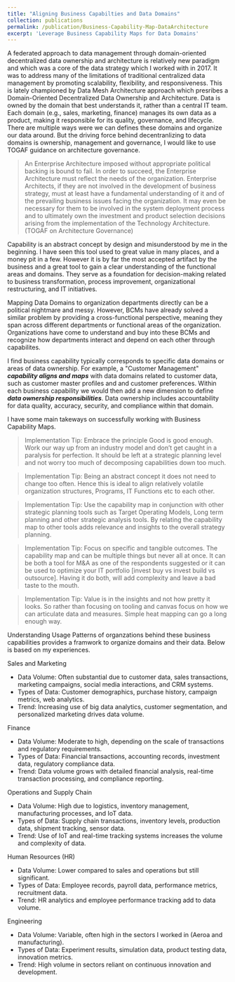 ```yaml
---
title: "Aligning Business Capabilties and Data Domains"
collection: publications
permalink: /publication/Business-Capability-Map-DataArchitecture
excerpt: 'Leverage Business Capability Maps for Data Domains'
---
```


A federated approach to data management through domain-oriented decentralized data ownership and architecture is relatively new paradigm and which was a core of the data strategy which I worked with in 2017. It was to address many of the limitations of traditional centralized data management by promoting scalability, flexibility, and responsiveness. This is lately championed by Data Mesh Architecture approach which presribes a Domain-Oriented Decentralized Data Ownership and Architecture. Data is owned by the domain that best understands it, rather than a central IT team. Each domain (e.g., sales, marketing, finance) manages its own data as a product, making it responsible for its quality, governance, and lifecycle. There are multiple ways were we can defines these domains and organize our data around. But the driving force behind decentranlizing to data domains is ownership, management and governance, I would like to use TOGAF guidance on architecture governance.

> An Enterprise Architecture imposed without appropriate political backing is bound to fail. In order to succeed, the Enterprise Architecture must reflect the needs of the organization. Enterprise Architects, if they are not involved in the development of business strategy, must at least have a fundamental understanding of it and of the prevailing business issues facing the organization. It may even be necessary for them to be involved in the system deployment process and to ultimately own the investment and product selection decisions arising from the implementation of the Technology Architecture. (TOGAF on Architecture Governance)

Capability is an abstract concept by design and misunderstood by me in the beginning. I have seen this tool used to great value in many places, and a money pit in a few. However it is by far the most accepted artifact by the business and a great tool to gain a clear understanding of the functional areas and domains. They serve as a foundation for decision-making related to business transformation, process improvement, organizational restructuring, and IT initiatives.

Mapping Data Domains to organization departments directly can be a political nightmare and messy. However, BCMs have already solved a similar problem by providing a cross-functional perspective, meaning they span across different departments or functional areas of the organization. Organizations have come to understand and buy into these BCMs and recognize how departments interact and depend on each other through capabilites.

I find business capability typically corresponds to specific data domains or areas of data ownership. For example, a "Customer Management" ***capability aligns and maps*** with data domains related to customer data, such as customer master profiles and and customer preferences. Within each business capability we would then add a new dimension to define ***data ownership responsibilities***. Data ownership includes accountability for data quality, accuracy, security, and compliance within that domain.

I have some main takeways on successfully working with Business Capability Maps.

>Implementation Tip: Embrace the principle Good is good enough. Work our way up from an industry model and don’t get caught in a paralysis for perfection. It should be left at a strategic planning level and not worry too much of decomposing capabilities down too much.

>Implementation Tip: Being an abstract concept it does not need to change too often. Hence this is ideal to align relatively volatile organization structures, Programs, IT Functions etc to each other.

>Implementation Tip: Use the capability map in conjunction with other strategic planning tools such as Target Operating Models, Long term planning and other strategic analysis tools. By relating the capability map to other tools adds relevance and insights to the overall strategy planning.

>Implementation Tip: Focus on specific and tangible outcomes. The capability map and can be multiple things but never all at once. It can be both a tool for M&A as one of the respondents suggested or it can be used to optimize your IT portfolio [invest buy vs invest build vs outsource]. Having it do both, will add complexity and leave a bad taste to the mouth.

>Implementation Tip: Value is in the insights and not how pretty it looks. So rather than focusing on tooling and canvas focus on how we can articulate data and measures. Simple heat mapping can go a long enough way.

Understanding Usage Patterns of organzations behind these business capabilities provides a framwork to organize domains and their data. Below is based on my experiences. 

Sales and Marketing
* Data Volume: Often substantial due to customer data, sales transactions, marketing campaigns, social media interactions, and CRM systems.
* Types of Data: Customer demographics, purchase history, campaign metrics, web analytics.
* Trend: Increasing use of big data analytics, customer segmentation, and personalized marketing drives data volume.

Finance
* Data Volume: Moderate to high, depending on the scale of transactions and regulatory requirements.
* Types of Data: Financial transactions, accounting records, investment data, regulatory compliance data.
* Trend: Data volume grows with detailed financial analysis, real-time transaction processing, and compliance reporting.

Operations and Supply Chain
* Data Volume: High due to logistics, inventory management, manufacturing processes, and IoT data.
* Types of Data: Supply chain transactions, inventory levels, production data, shipment tracking, sensor data.
* Trend: Use of IoT and real-time tracking systems increases the volume and complexity of data.

Human Resources (HR)
* Data Volume: Lower compared to sales and operations but still significant.
* Types of Data: Employee records, payroll data, performance metrics, recruitment data.
* Trend: HR analytics and employee performance tracking add to data volume.

Engineering
* Data Volume: Variable, often high in the sectors I worked in (Aeroa and manufacturing).
* Types of Data: Experiment results, simulation data, product testing data, innovation metrics.
* Trend: High volume in sectors reliant on continuous innovation and development.

